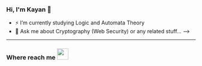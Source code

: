 ### Hi, I'm Kayan 👋

- ⚡ I’m currently studying Logic and Automata Theory
- 💬 Ask me about Cryptography (Web Security) or any related stuff...
-->

---

### Where reach me  <img src="https://cliply.co/wp-content/uploads/2019/06/391906200_POINTING_RIGHT.gif" width="30px">


